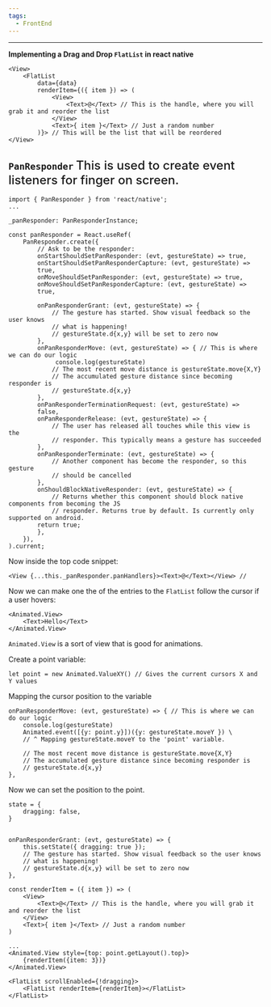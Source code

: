 ```yaml
---
tags:
  - FrontEnd
---
```

___
**Implementing a Drag and Drop `FlatList` in react native**

```tsx
<View>
	<FlatList 
		data={data}
		renderItem={({ item }) => (
			<View>
				<Text>@</Text> // This is the handle, where you will grab it and reorder the list
			</View>
			<Text>{ item }</Text> // Just a random number
		)}> // This will be the list that will be reordered
</View>
```

## `PanResponder` <span style="font-weight: 500; font-size: 1.5rem;">This is used to create event listeners for finger on screen.</span>
```tsx
import { PanResponder } from 'react/native';
...

_panResponder: PanResponderInstance;

const panResponder = React.useRef(  
	PanResponder.create({  
		// Ask to be the responder:  
		onStartShouldSetPanResponder: (evt, gestureState) => true,  
		onStartShouldSetPanResponderCapture: (evt, gestureState) =>  
		true,  
		onMoveShouldSetPanResponder: (evt, gestureState) => true,  
		onMoveShouldSetPanResponderCapture: (evt, gestureState) =>  
		true,  
		  
		onPanResponderGrant: (evt, gestureState) => {  
			// The gesture has started. Show visual feedback so the user knows  
			// what is happening!  
			// gestureState.d{x,y} will be set to zero now  
		},  
		onPanResponderMove: (evt, gestureState) => { // This is where we can do our logic
			 console.log(gestureState)
			// The most recent move distance is gestureState.move{X,Y}  
			// The accumulated gesture distance since becoming responder is  
			// gestureState.d{x,y}  
		},  
		onPanResponderTerminationRequest: (evt, gestureState) =>  
		false,  
		onPanResponderRelease: (evt, gestureState) => {  
			// The user has released all touches while this view is the  
			// responder. This typically means a gesture has succeeded  
		},  
		onPanResponderTerminate: (evt, gestureState) => {  
			// Another component has become the responder, so this gesture  
			// should be cancelled  
		},  
		onShouldBlockNativeResponder: (evt, gestureState) => {  
			// Returns whether this component should block native components from becoming the JS  
			// responder. Returns true by default. Is currently only supported on android.  
		return true;  
		},  
	}),  
).current;
```

Now inside the top code snippet:
```tsx
<View {...this._panResponder.panHandlers}><Text>@</Text></View> // 
```

Now we can make one the of the entries to the `FlatList` follow the cursor if a user hovers:
```tsx
<Animated.View>
	<Text>Hello</Text>
</Animated.View>
```
`Animated.View` is a sort of view that is good for animations.

Create a point variable:
```tsx
let point = new Animated.ValueXY() // Gives the current cursors X and Y values
```

Mapping the cursor position to the variable
```tsx
onPanResponderMove: (evt, gestureState) => { // This is where we can do our logic
	console.log(gestureState)
	Animated.event([{y: point.y}])({y: gestureState.moveY }) \
	// ^ Mapping gestureState.moveY to the 'point' variable.
	
	// The most recent move distance is gestureState.move{X,Y}  
	// The accumulated gesture distance since becoming responder is  
	// gestureState.d{x,y}  
},  
```

Now we can set the position to the point.
```tsx
state = {
	dragging: false,
}


onPanResponderGrant: (evt, gestureState) => {  
	this.setState({ dragging: true }); 
	// The gesture has started. Show visual feedback so the user knows  
	// what is happening!  
	// gestureState.d{x,y} will be set to zero now  
},  

const renderItem = ({ item }) => (
	<View>
		<Text>@</Text> // This is the handle, where you will grab it and reorder the list
	</View>
	<Text>{ item }</Text> // Just a random number
)

...
<Animated.View style={top: point.getLayout().top}>
	{renderItem({item: 3})}
</Animated.View>

<FlatList scrollEnabled={!dragging}>
	<FlatList renderItem={renderItem}></FlatList>
</FlatList>
```